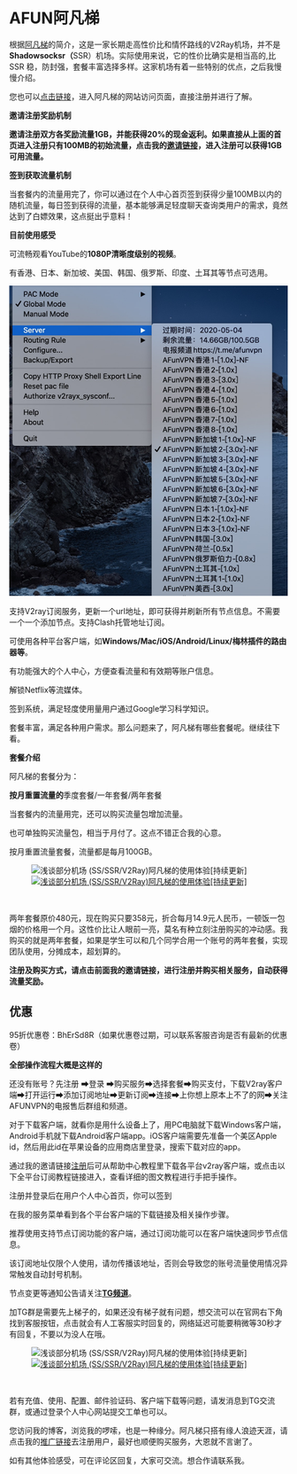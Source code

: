 # AFUN阿凡梯
<div class="entry-content clearfix">
                            
<p>根据<a href="https://www.afunv.cyou">阿凡梯</a>的简介，这是一家长期走高性价比和情怀路线的V2Ray机场，并不是<strong>Shadowsocksr（</strong>SSR）机场。实际使用来说，它的性价比确实是相当高的,比SSR 稳，防封强，套餐丰富选择多样。这家机场有着一些特别的优点，之后我慢慢介绍。</p>



<p>您也可以<a href="https://www.afunv.cyou">点击链接</a>，进入阿凡梯的网站访问页面，直接注册并进行了解。</p>



<p><strong>邀请注册奖励机制</strong></p>



<p><strong>邀请注册双方各奖励流量1GB，并能获得20%的现金返利。如果直接从上面的首页进入注册只有100MB的初始流量，点击我的</strong><a href="https://www.afunv.cyou"><strong>邀请链接</strong></a><strong>，进入注册可以获得1GB可用流量。</strong></p>



<p><strong>签到获取流量机制</strong></p>



<p>当套餐内的流量用完了，你可以通过在个人中心首页签到获得少量100MB以内的随机流量，每日签到获得的流量，基本能够满足轻度聊天查询类用户的需求，竟然达到了白嫖效果，这点挺出乎意料！</p>



<p><strong>目前使用感受</strong></p>



<p>可流畅观看YouTube的<strong>1080P</strong><strong>清晰度级别的视频</strong>。</p>



<p>有香港、日本、新加坡、美国、韩国、俄罗斯、印度、土耳其等节点可选用。</p>
<img src="https://github.com/elvischao/AFun/blob/master/image/v2rayx.png">


<p>支持V2ray订阅服务，更新一个url地址，即可获得并刷新所有节点信息。不需要一个一个添加节点。支持Clash托管地址订阅。</p>



<p>可使用各种平台客户端，如<strong>Windows/Mac/iOS/Android/Linux/梅林插件的路由器等</strong>。</p>



<p>有功能强大的个人中心，方便查看流量和有效期等账户信息。</p>



<p>解锁Netflix等流媒体。</p>



<p>签到系统，满足轻度使用量用户通过Google学习科学知识。</p>



<p>套餐丰富，满足各种用户需求。那么问题来了，阿凡梯有哪些套餐呢。继续往下看。</p>



<p><strong>套餐介绍</strong></p>



<p>阿凡梯的套餐分为：</p>



<p><strong>按月重置流量的</strong>季度套餐/一年套餐/两年套餐</p>



<p>当套餐内的流量用完，还可以购买流量包增加流量。</p>



<p>也可单独购买流量包，相当于月付了。这点不错正合我的心意。</p>



<p>按月重置流量套餐，流量都是每月100GB。</p>



<figure class="wp-block-image size-large"><noscript><img src="http://www.v2hi.top/wp-content/uploads/2019/12/F2902724-23D9-4571-B9A4-A2A5B0F57228-1024x613.jpg" alt="浅谈部分机场 (SS/SSR/V2Ray)阿凡梯的使用体验[持续更新]" class="wp-image-218"/></noscript><a class="fluidbox fluidbox__instance-1 fluidbox--initialized fluidbox--closed fluidbox--ready" href="http://www.v2v0.com/wp-content/uploads/2019/12/F2902724-23D9-4571-B9A4-A2A5B0F57228-1024x613.jpg" data-fluidbox="" data-fluidbox-loader="true"><div class="fluidbox__wrap" style="z-index: 1;"><img src="https://www.v2v0.com/wp-content/themes/justnews/themer/assets/images/lazy.png" data-original="http://www.v2hi.top/wp-content/uploads/2019/12/F2902724-23D9-4571-B9A4-A2A5B0F57228-1024x613.jpg" alt="浅谈部分机场 (SS/SSR/V2Ray)阿凡梯的使用体验[持续更新]" class="wp-image-218 j-lazy fluidbox__thumb" style="opacity: 1;"><div class="fluidbox__ghost" style="width: 48px; height: 32px; top: 0px; left: 0px;"></div><div class="fluidbox__loader" style="z-index: 2;"></div></div></a></figure>



<p>两年套餐原价480元，现在购买只要358元，折合每月14.9元人民币，一顿饭一包烟的价格用一个月。这性价比让人眼前一亮，莫名有种立刻注册购买的冲动感。我购买的就是两年套餐，如果是学生可以和几个同学合用一个账号的两年套餐，实现团队使用，分摊成本，超划算的。</p>



<p><strong>注册及购买方式，请点击前面我的邀请链接，进行注册并购买相关服务，自动获得流量奖励。</strong></p>



<h2>优惠</h2>



<p>95折优惠卷：BhErSd8R（如果优惠卷过期，可以联系客服咨询是否有最新的优惠卷）</p>



<p><strong>全部操作流程大概是这样的</strong></p>



<p>还没有账号？先注册 ➡登录&nbsp;➡购买服务➡选择套餐➡购买支付，下载V2ray客户端➡打开运行➡添加订阅地址➡更新订阅➡连接➡上你想上原本上不了的网➡关注AFUNVPN的电报售后群组和频道。</p>



<p>对于下载客户端，就看你是用什么设备上了，用PC电脑就下载Windows客户端，Android手机就下载Android客户端app。iOS客户端需要先准备一个美区Apple id，然后用此id在苹果设备的应用商店里登录，搜索下载对应的app。</p>



<p>通过我的邀请链接<a href="https://www.afunv.cyou">注册</a>后可从帮助中心教程里下载各平台v2ray客户端，或点击以下全平台订阅教程链接进入，查看详细的图文教程进行手把手操作。</p>




<p>注册并登录后在用户个人中心首页，你可以签到</p>



<p>在我的服务菜单看到各个平台客户端的下载链接及相关操作步骤。</p>



<p>推荐使用支持节点订阅功能的客户端，通过订阅功能可以在客户端快速同步节点信息。</p>



<p>该订阅地址仅限个人使用，请勿传播该地址，否则会导致您的账号流量使用情况异常触发自动封号机制。</p>



<p>节点变更等通知公告请关注<a href="https://t.me/afunvpn"><strong>TG频道</strong></a>。</p>




<p>加TG群是需要先上梯子的，如果还没有梯子就有问题，想交流可以在官网右下角找到客服按钮，点击就会有人工客服实时回复的，网络延迟可能要稍微等30秒才有回复，不要以为没人在哦。</p>



<figure class="wp-block-image size-large"><noscript><img src="http://www.v2hi.top/wp-content/uploads/2019/11/48ACC5EF-B1E2-47D2-A6F9-6E2A936B4052.jpg" alt="浅谈部分机场 (SS/SSR/V2Ray)阿凡梯的使用体验[持续更新]" class="wp-image-13"/></noscript><a class="fluidbox fluidbox__instance-3 fluidbox--initialized fluidbox--closed fluidbox--ready" href="http://www.v2hi.top/wp-content/uploads/2019/11/48ACC5EF-B1E2-47D2-A6F9-6E2A936B4052.jpg" data-fluidbox="" data-fluidbox-loader="true"><div class="fluidbox__wrap" style="z-index: 1;"><img src="https://www.v2v0.com/wp-content/themes/justnews/themer/assets/images/lazy.png" data-original="http://www.v2v0.com/wp-content/uploads/2019/11/48ACC5EF-B1E2-47D2-A6F9-6E2A936B4052.jpg" alt="浅谈部分机场 (SS/SSR/V2Ray)阿凡梯的使用体验[持续更新]" class="wp-image-13 j-lazy fluidbox__thumb" style="opacity: 1;"><div class="fluidbox__ghost" style="width: 48px; height: 32px; top: 0px; left: 0px;"></div><div class="fluidbox__loader" style="z-index: 2;"></div></div></a></figure>



<p>若有充值、使用、配置、邮件验证码、客户端下载等问题，请发消息到TG交流群，或通过登录个人中心网站提交工单也可以。</p>



<p>您访问我的博客，浏览我的啰嗦，也是一种缘分。阿凡梯只搭有缘人浪迹天涯，请点击我的<a href="https://www.afunv.cyou">推广链接</a>去注册用户，最好也顺便购买服务，大恩就不言谢了。</p>



<p>如有其他体验感受，可在评论区回复，大家可交流。想合作请联系我。</p>
                                                                               </div>
